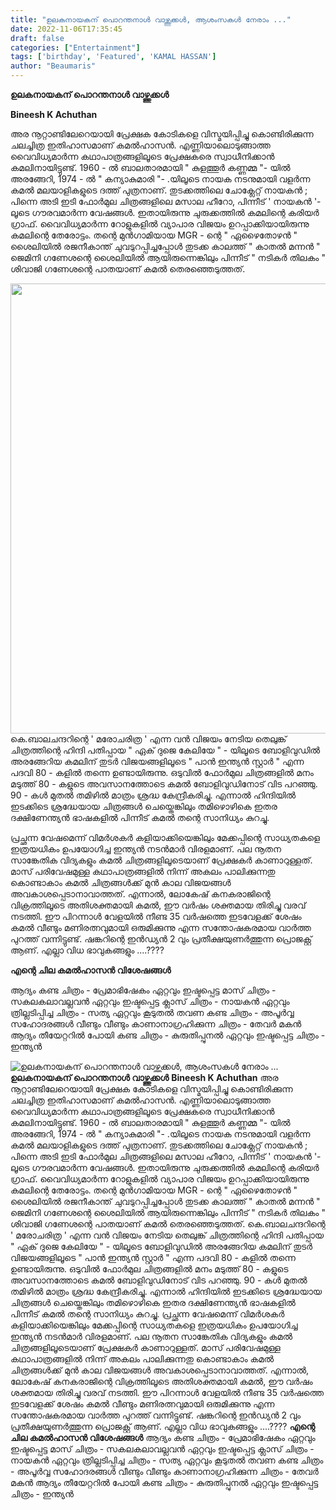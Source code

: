```yaml
---
title: "ഉലകനായകന് പൊറന്തനാൾ വാഴ്ത്തുക്കൾ, ആശംസകൾ നേരാം ..."
date: 2022-11-06T17:35:45
draft: false
categories: ["Entertainment"]
tags: ['birthday', 'Featured', 'KAMAL HASSAN']
author: "Beaumaris"
---
```


<strong>ഉലകനായകന് പൊറന്തനാൾ വാഴ്ത്തുക്കൾ</strong>

<strong>Bineesh K Achuthan</strong>

അര നൂറ്റാണ്ടിലേറെയായി പ്രേക്ഷക കോടികളെ വിസ്മയിപ്പിച്ചു കൊണ്ടിരിക്കുന്ന ചലച്ചിത്ര ഇതിഹാസമാണ് കമൽഹാസൻ. എണ്ണിയാലൊടുങ്ങാത്ത വൈവിധ്യമാർന്ന കഥാപാത്രങ്ങളിലൂടെ പ്രേക്ഷകരെ സ്വാധീനിക്കാൻ കമലിനായിട്ടുണ്ട്. 1960 - ൽ ബാലതാരമായി " കുളത്തൂർ കണ്ണമ്മ "- യിൽ അരങ്ങേറി, 1974 - ൽ " കന്യാകുമാരി "- .യിലൂടെ നായക നടനുമായി വളർന്ന കമൽ മലയാളികളുടെ ദത്ത് പുത്രനാണ്. തുടക്കത്തിലെ ചോക്ലേറ്റ് നായകൻ ; പിന്നെ അടി ഇടി ഫോർമുല ചിത്രങ്ങളിലെ മസാല ഹീറോ, പിന്നീട് ' നായകൻ '- ലൂടെ ഗൗരവമാർന്ന വേഷങ്ങൾ. ഇതായിരുന്നു ചുരുക്കത്തിൽ കമലിന്റെ കരിയർ ഗ്രാഫ്. വൈവിധ്യമാർന്ന റോളുകളിൽ വ്യാപാര വിജയം ഉറപ്പാക്കിയായിരുന്നു കമലിന്റെ തേരോട്ടം. തന്റെ മുൻഗാമിയായ MGR - ന്റെ " ഏഴൈതോഴൻ " ശൈലിയിൽ രജനീകാന്ത് ചുവടുറപ്പിച്ചപ്പോൾ തുടക്ക കാലത്ത് " കാതൽ മന്നൻ " ജെമിനി ഗണേശന്റെ ശൈലിയിൽ ആയിരുന്നെങ്കിലും പിന്നീട് " നടികർ തിലകം " ശിവാജി ഗണേശന്റെ പാതയാണ് കമൽ തെരഞ്ഞെടുത്തത്.

<img class="size-full wp-image-357663 aligncenter" src="https://cdn.boolokam.com/articles/2022/11/svswff.jpg" alt="" width="720" height="720" />കെ.ബാലചന്ദറിന്റെ ' മരോചരിത്ര ' എന്ന വൻ വിജയം നേടിയ തെലുങ്ക് ചിത്രത്തിന്റെ ഹിന്ദി പതിപ്പായ " ഏക് ദുജെ കേലിയേ " - യിലൂടെ ബോളിവുഡിൽ അരങ്ങേറിയ കമലിന് തുടർ വിജയങ്ങളിലൂടെ " പാൻ ഇന്ത്യൻ സ്റ്റാർ " എന്ന പദവി 80 - കളിൽ തന്നെ ഉണ്ടായിരുന്നു. ഒടുവിൽ ഫോർമുല ചിത്രങ്ങളിൽ മനം മടുത്ത് 80 - കളുടെ അവസാനത്തോടെ കമൽ ബോളിവുഡിനോട് വിട പറഞ്ഞു. 90 - കൾ മുതൽ തമിഴിൽ മാത്രം ശ്രദ്ധ കേന്ദ്രീകരിച്ചു. എന്നാൽ ഹിന്ദിയിൽ ഇടക്കിടെ ശ്രദ്ധേയായ ചിത്രങ്ങൾ ചെയ്തെങ്കിലും തമിഴൊഴികെ ഇതര ദക്ഷിണേന്ത്യൻ ഭാഷകളിൽ പിന്നീട് കമൽ തന്റെ സാനിധ്യം കുറച്ചു.

പ്രച്ഛന്ന വേഷമെന്ന് വിമർശകർ കളിയാക്കിയെങ്കിലും മേക്കപ്പിന്റെ സാധ്യതകളെ ഇത്രയധികം ഉപയോഗിച്ച ഇന്ത്യൻ നടൻമാർ വിരളമാണ്. പല നൂതന സാങ്കേതിക വിദ്യകളും കമൽ ചിത്രങ്ങളിലൂടെയാണ് പ്രേക്ഷകർ കാണാറുള്ളത്. മാസ് പരിവേഷമുള്ള കഥാപാത്രങ്ങളിൽ നിന്ന് അകലം പാലിക്കുന്നതു കൊണ്ടാകാം കമൽ ചിത്രങ്ങൾക്ക് മുൻ കാല വിജയങ്ങൾ അവകാശപ്പെടാനാവാത്തത്. എന്നാൽ, ലോകേഷ് കനകരാജിന്റെ വിക്രത്തിലൂടെ അതിശക്തമായി കമൽ, ഈ വർഷം ശക്തമായ തിരിച്ചു വരവ് നടത്തി. ഈ പിറന്നാൾ വേളയിൽ നീണ്ട 35 വർഷത്തെ ഇടവേളക്ക് ശേഷം കമൽ വീണ്ടും മണിരത്നവുമായി ഒരുമിക്കുന്നു എന്ന സന്തോഷകരമായ വാർത്ത പുറത്ത് വന്നിട്ടുണ്ട്. ഷങ്കറിന്റെ ഇൻഡ്യൻ 2 വും പ്രതീക്ഷയുണർത്തുന്ന പ്രൊജക്റ്റ് ആണ്. എല്ലാ വിധ ഭാവുകങ്ങളും ....????

<strong>എന്റെ ചില കമൽഹാസൻ വിശേഷങ്ങൾ </strong>

ആദ്യം കണ്ട ചിത്രം - പ്രേമാഭിഷേകം
ഏറ്റവും ഇഷ്ടപ്പെട്ട മാസ് ചിത്രം - സകലകലാവല്ലവൻ
ഏറ്റവും ഇഷ്ടപ്പെട്ട ക്ലാസ് ചിത്രം - നായകൻ
ഏറ്റവും ത്രില്ലടിപ്പിച്ച ചിത്രം - സത്യ
ഏറ്റവും കൂടുതൽ തവണ കണ്ട ചിത്രം - അപൂർവ്വ സഹോദരങ്ങൾ
വീണ്ടും വീണ്ടും കാണാനാഗ്രഹിക്കുന്ന ചിത്രം - തേവർ മകൻ
ആദ്യം തീയേറ്ററിൽ പോയി കണ്ട ചിത്രം - കുരുതിപ്പുനൽ
ഏറ്റവും ഇഷ്ടപ്പെട്ട ചിത്രം - ഇന്ത്യൻ


![ഉലകനായകന് പൊറന്തനാൾ വാഴ്ത്തുക്കൾ, ആശംസകൾ നേരാം ...](https://cdn.boolokam.com/articles/2022/11/svswff.jpg)**ഉലകനായകന് പൊറന്തനാൾ വാഴ്ത്തുക്കൾ** **Bineesh K Achuthan** അര നൂറ്റാണ്ടിലേറെയായി പ്രേക്ഷക കോടികളെ വിസ്മയിപ്പിച്ചു കൊണ്ടിരിക്കുന്ന ചലച്ചിത്ര ഇതിഹാസമാണ് കമൽഹാസൻ. എണ്ണിയാലൊടുങ്ങാത്ത വൈവിധ്യമാർന്ന കഥാപാത്രങ്ങളിലൂടെ പ്രേക്ഷകരെ സ്വാധീനിക്കാൻ കമലിനായിട്ടുണ്ട്. 1960 - ൽ ബാലതാരമായി " കുളത്തൂർ കണ്ണമ്മ "- യിൽ അരങ്ങേറി, 1974 - ൽ " കന്യാകുമാരി "- .യിലൂടെ നായക നടനുമായി വളർന്ന കമൽ മലയാളികളുടെ ദത്ത് പുത്രനാണ്. തുടക്കത്തിലെ ചോക്ലേറ്റ് നായകൻ ; പിന്നെ അടി ഇടി ഫോർമുല ചിത്രങ്ങളിലെ മസാല ഹീറോ, പിന്നീട് ' നായകൻ '- ലൂടെ ഗൗരവമാർന്ന വേഷങ്ങൾ. ഇതായിരുന്നു ചുരുക്കത്തിൽ കമലിന്റെ കരിയർ ഗ്രാഫ്. വൈവിധ്യമാർന്ന റോളുകളിൽ വ്യാപാര വിജയം ഉറപ്പാക്കിയായിരുന്നു കമലിന്റെ തേരോട്ടം. തന്റെ മുൻഗാമിയായ MGR - ന്റെ " ഏഴൈതോഴൻ " ശൈലിയിൽ രജനീകാന്ത് ചുവടുറപ്പിച്ചപ്പോൾ തുടക്ക കാലത്ത് " കാതൽ മന്നൻ " ജെമിനി ഗണേശന്റെ ശൈലിയിൽ ആയിരുന്നെങ്കിലും പിന്നീട് " നടികർ തിലകം " ശിവാജി ഗണേശന്റെ പാതയാണ് കമൽ തെരഞ്ഞെടുത്തത്. കെ.ബാലചന്ദറിന്റെ ' മരോചരിത്ര ' എന്ന വൻ വിജയം നേടിയ തെലുങ്ക് ചിത്രത്തിന്റെ ഹിന്ദി പതിപ്പായ " ഏക് ദുജെ കേലിയേ " - യിലൂടെ ബോളിവുഡിൽ അരങ്ങേറിയ കമലിന് തുടർ വിജയങ്ങളിലൂടെ " പാൻ ഇന്ത്യൻ സ്റ്റാർ " എന്ന പദവി 80 - കളിൽ തന്നെ ഉണ്ടായിരുന്നു. ഒടുവിൽ ഫോർമുല ചിത്രങ്ങളിൽ മനം മടുത്ത് 80 - കളുടെ അവസാനത്തോടെ കമൽ ബോളിവുഡിനോട് വിട പറഞ്ഞു. 90 - കൾ മുതൽ തമിഴിൽ മാത്രം ശ്രദ്ധ കേന്ദ്രീകരിച്ചു. എന്നാൽ ഹിന്ദിയിൽ ഇടക്കിടെ ശ്രദ്ധേയായ ചിത്രങ്ങൾ ചെയ്തെങ്കിലും തമിഴൊഴികെ ഇതര ദക്ഷിണേന്ത്യൻ ഭാഷകളിൽ പിന്നീട് കമൽ തന്റെ സാനിധ്യം കുറച്ചു. പ്രച്ഛന്ന വേഷമെന്ന് വിമർശകർ കളിയാക്കിയെങ്കിലും മേക്കപ്പിന്റെ സാധ്യതകളെ ഇത്രയധികം ഉപയോഗിച്ച ഇന്ത്യൻ നടൻമാർ വിരളമാണ്. പല നൂതന സാങ്കേതിക വിദ്യകളും കമൽ ചിത്രങ്ങളിലൂടെയാണ് പ്രേക്ഷകർ കാണാറുള്ളത്. മാസ് പരിവേഷമുള്ള കഥാപാത്രങ്ങളിൽ നിന്ന് അകലം പാലിക്കുന്നതു കൊണ്ടാകാം കമൽ ചിത്രങ്ങൾക്ക് മുൻ കാല വിജയങ്ങൾ അവകാശപ്പെടാനാവാത്തത്. എന്നാൽ, ലോകേഷ് കനകരാജിന്റെ വിക്രത്തിലൂടെ അതിശക്തമായി കമൽ, ഈ വർഷം ശക്തമായ തിരിച്ചു വരവ് നടത്തി. ഈ പിറന്നാൾ വേളയിൽ നീണ്ട 35 വർഷത്തെ ഇടവേളക്ക് ശേഷം കമൽ വീണ്ടും മണിരത്നവുമായി ഒരുമിക്കുന്നു എന്ന സന്തോഷകരമായ വാർത്ത പുറത്ത് വന്നിട്ടുണ്ട്. ഷങ്കറിന്റെ ഇൻഡ്യൻ 2 വും പ്രതീക്ഷയുണർത്തുന്ന പ്രൊജക്റ്റ് ആണ്. എല്ലാ വിധ ഭാവുകങ്ങളും ....???? **എന്റെ ചില കമൽഹാസൻ വിശേഷങ്ങൾ** ആദ്യം കണ്ട ചിത്രം - പ്രേമാഭിഷേകം ഏറ്റവും ഇഷ്ടപ്പെട്ട മാസ് ചിത്രം - സകലകലാവല്ലവൻ ഏറ്റവും ഇഷ്ടപ്പെട്ട ക്ലാസ് ചിത്രം - നായകൻ ഏറ്റവും ത്രില്ലടിപ്പിച്ച ചിത്രം - സത്യ ഏറ്റവും കൂടുതൽ തവണ കണ്ട ചിത്രം - അപൂർവ്വ സഹോദരങ്ങൾ വീണ്ടും വീണ്ടും കാണാനാഗ്രഹിക്കുന്ന ചിത്രം - തേവർ മകൻ ആദ്യം തീയേറ്ററിൽ പോയി കണ്ട ചിത്രം - കുരുതിപ്പുനൽ ഏറ്റവും ഇഷ്ടപ്പെട്ട ചിത്രം - ഇന്ത്യൻ
